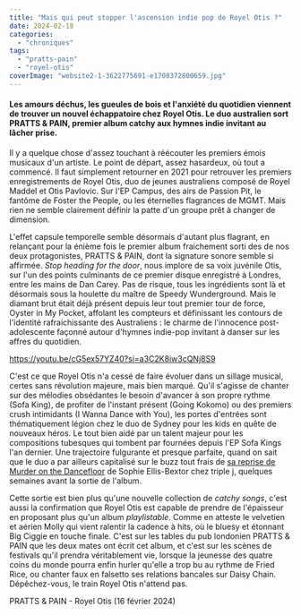 ```yaml
---
title: "Mais qui peut stopper l'ascension indie pop de Royel Otis ?"
date: 2024-02-18
categories: 
  - "chroniques"
tags: 
  - "pratts-pain"
  - "royel-otis"
coverImage: "website2-1-3622775691-e1708372800659.jpg"
---
```


#### Les amours déchus, les gueules de bois et l'anxiété du quotidien viennent de trouver un nouvel échappatoire chez Royel Otis. Le duo australien sort PRATTS & PAIN, premier album catchy aux hymnes indie invitant au lâcher prise.

<!--more-->

Il y a quelque chose d'assez touchant à réécouter les premiers émois musicaux d'un artiste. Le point de départ, assez hasardeux, où tout a commencé. Il faut simplement retourner en 2021 pour retrouver les premiers enregistrements de Royel Otis, duo de jeunes australiens composé de Royel Maddel et Otis Pavlovic. Sur l'EP Campus, des airs de Passion Pit, le fantôme de Foster the People, ou les éternelles flagrances de MGMT. Mais rien ne semble clairement définir la patte d'un groupe prêt à changer de dimension.

L'effet capsule temporelle semble désormais d'autant plus flagrant, en relançant pour la énième fois le premier album fraichement sorti des de nos deux protagonistes, PRATTS & PAIN, dont la signature sonore semble si affirmée. _Stop heading for the door_, nous implore de sa voix juvénile Otis, sur l'un des points culminants de ce premier disque enregistré à Londres, entre les mains de Dan Carey. Pas de risque, tous les ingrédients sont là et désormais sous la houlette du maître de Speedy Wunderground. Mais le diamant brut était déjà présent depuis leur tout premier tour de force, Oyster in My Pocket, affolant les compteurs et définissant les contours de l'identité rafraichissante des Australiens : le charme de l'innocence post-adolescente façonné autour d'hymnes indie-pop invitant à danser sur les affres du quotidien.

https://youtu.be/cG5ex57YZ40?si=a3C2K8iw3cQNj8S9

C'est ce que Royel Otis n'a cessé de faire évoluer dans un sillage musical, certes sans révolution majeure, mais bien marqué. Qu'il s'agisse de chanter sur des mélodies obsédantes le besoin d'avancer à son propre rythme (Sofa King), de profiter de l'instant présent (Going Kokomo) ou des premiers crush intimidants (I Wanna Dance with You), les portes d'entrées sont thématiquement légion chez le duo de Sydney pour les kids en quête de nouveaux héros. Le tout bien aidé par un talent majeur pour les compositions tubesques qui tombent par fournées depuis l'EP Sofa Kings l'an dernier. Une trajectoire fulgurante et presque parfaite, quand on sait que le duo a par ailleurs capitalisé sur le buzz tout frais de [sa reprise de Murder on the Dancefloor](https://youtu.be/sQyL3mUVDWA?si=KcmHDUsIwfEbEMFp) de Sophie Ellis-Bextor chez triple j, quelques semaines avant la sortie de l'album.

Cette sortie est bien plus qu'une nouvelle collection de _catchy songs_, c'est aussi la confirmation que Royel Otis est capable de prendre de l'épaisseur en proposant plus qu'un album _playlistable_. Comme en atteste le velvetien et aérien Molly qui vient ralentir la cadence à hits, où le bluesy et étonnant Big Ciggie en touche finale. C'est sur les tables du pub londonien PRATTS & PAIN que les deux mates ont écrit cet album, et c'est sur les scènes de festivals qu'il prendra véritablement vie, lorsque la jeunesse des quatre coins du monde pourra enfin hurler qu'elle a trop bu au rythme de Fried Rice, ou chanter faux en falsetto ses relations bancales sur Daisy Chain. Dépêchez-vous, le train Royel Otis n'attend pas.

PRATTS & PAIN - Royel Otis (16 février 2024)
